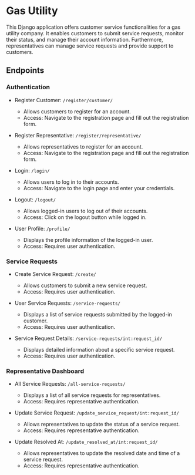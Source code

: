 # Gas Utility

This Django application offers customer service functionalities for a gas utility company.
It enables customers to submit service requests, monitor their status, and manage their account information. 
Furthermore, representatives can manage service requests and provide support to customers.

## Endpoints

### Authentication
- Register Customer: `/register/customer/`
  - Allows customers to register for an account.
  - Access: Navigate to the registration page and fill out the registration form.

- Register Representative: `/register/representative/`
  - Allows representatives to register for an account.
  - Access: Navigate to the registration page and fill out the registration form.

- Login: `/login/`
  - Allows users to log in to their accounts.
  - Access: Navigate to the login page and enter your credentials.

- Logout: `/logout/`
  - Allows logged-in users to log out of their accounts.
  - Access: Click on the logout button while logged in.

- User Profile: `/profile/`
  - Displays the profile information of the logged-in user.
  - Access: Requires user authentication.

### Service Requests
- Create Service Request: `/create/`
  - Allows customers to submit a new service request.
  - Access: Requires user authentication.

- User Service Requests: `/service-requests/`
  - Displays a list of service requests submitted by the logged-in customer.
  - Access: Requires user authentication.

- Service Request Details: `/service-requests/int:request_id/`
  - Displays detailed information about a specific service request.
  - Access: Requires user authentication.

### Representative Dashboard
- All Service Requests: `/all-service-requests/`
  - Displays a list of all service requests for representatives.
  - Access: Requires representative authentication.

- Update Service Request: `/update_service_request/int:request_id/`
  - Allows representatives to update the status of a service request.
  - Access: Requires representative authentication.

- Update Resolved At: `/update_resolved_at/int:request_id/`
  - Allows representatives to update the resolved date and time of a service request.
  - Access: Requires representative authentication.
